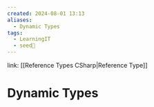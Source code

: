 ```yaml
---
created: 2024-08-01 13:13
aliases:
  - Dynamic Types
tags:
  - LearningIT
  - seed🌱
---
```


link: [[Reference Types CSharp|Reference Type]]

# Dynamic Types
